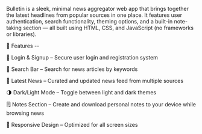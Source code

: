 Bulletin is a sleek, minimal news aggregator web app that brings together the latest headlines from popular sources in one place. It features user authentication, search functionality, theming options, and a built-in note-taking section — all built using HTML, CSS, and JavaScript (no frameworks or libraries).

🌟 Features --

🔐 Login & Signup – Secure user login and registration system

🔎 Search Bar – Search for news articles by keywords

📰 Latest News – Curated and updated news feed from multiple sources

🌗 Dark/Light Mode – Toggle between light and dark themes

🗒️ Notes Section – Create and download personal notes to your device while browsing news

📱 Responsive Design – Optimized for all screen sizes
